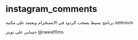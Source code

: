 # instagram_comments



برنامج بسيط يسحب الردود في الانستجرام
ويعتمد على مكتبة 
selenium





حسابي على تويتر @nawaf0ms
